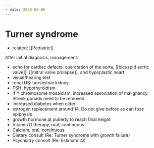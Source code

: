 ```yaml
---
- date: 2020-09-06
---
```


# Turner syndrome

- related: [[Pediatric]]

<!-- turner syndrome child diagnosis management -->

After initial diagnosis, management:

- echo for cardiac defects: coarctation of the aorta, [[bicuspid aortic valve]], [[mitral valve prolapse]], and hypoplastic heart
- visual/hearing test
- renal US: horseshoe kidney
- TSH: hypothyroidism
- If Y chromosome mosaicism: increased association of malignancy.  Streak gonads need to be removed
- increased diabetes when older
- estrogen replacement around 14. Do not give before as can fuse epiphysis
- growth hormone at puberty to reach final height
- Vitamin D therapy, oral, continuous
- Calcium, oral, continuous
- Dietary consult (Re: Turner syndrome with growth failure)
- Psychiatry consult (Re: Estimate IQ)
